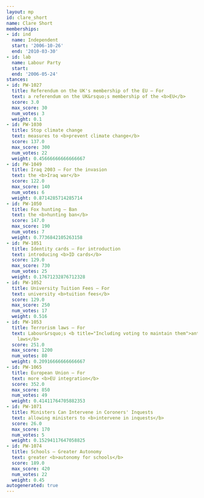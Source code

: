 ```yaml
---
layout: mp
id: clare_short
name: Clare Short
memberships:
- id: ind
  name: Independent
  start: '2006-10-26'
  end: '2010-03-30'
- id: lab
  name: Labour Party
  start: 
  end: '2006-05-24'
stances:
- id: PW-1027
  title: Referendum on the UK's membership of the EU — For
  text: a referendum on the UK&rsquo;s membership of the <b>EU</b>
  score: 3.0
  max_score: 30
  num_votes: 3
  weight: 0.1
- id: PW-1030
  title: Stop climate change
  text: measures to <b>prevent climate change</b>
  score: 137.0
  max_score: 300
  num_votes: 22
  weight: 0.45666666666666667
- id: PW-1049
  title: Iraq 2003 — For the invasion
  text: the <b>Iraq war</b>
  score: 122.0
  max_score: 140
  num_votes: 6
  weight: 0.8714285714285714
- id: PW-1050
  title: Fox hunting — Ban
  text: the <b>hunting ban</b>
  score: 147.0
  max_score: 190
  num_votes: 7
  weight: 0.7736842105263158
- id: PW-1051
  title: Identity cards — For introduction
  text: introducing <b>ID cards</b>
  score: 129.0
  max_score: 730
  num_votes: 25
  weight: 0.17671232876712328
- id: PW-1052
  title: University Tuition Fees — For
  text: university <b>tuition fees</b>
  score: 129.0
  max_score: 250
  num_votes: 17
  weight: 0.516
- id: PW-1053
  title: Terrorism laws — For
  text: Labour&rsquo;s <b title="Including voting to maintain them">anti-terrorism
    laws</b>
  score: 251.0
  max_score: 1200
  num_votes: 80
  weight: 0.20916666666666667
- id: PW-1065
  title: European Union — For
  text: more <b>EU integration</b>
  score: 352.0
  max_score: 850
  num_votes: 49
  weight: 0.41411764705882353
- id: PW-1071
  title: Ministers Can Intervene in Coroners' Inquests
  text: allowing ministers to <b>intervene in inquests</b>
  score: 26.0
  max_score: 170
  num_votes: 5
  weight: 0.15294117647058825
- id: PW-1074
  title: Schools — Greater Autonomy
  text: greater <b>autonomy for schools</b>
  score: 189.0
  max_score: 420
  num_votes: 22
  weight: 0.45
autogenerated: true
---
```

